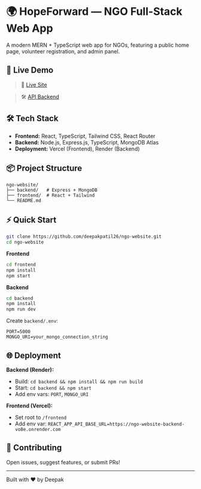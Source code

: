 # 🌍 HopeForward — NGO Full-Stack Web App

A modern MERN + TypeScript web app for NGOs, featuring a public home page, volunteer registration, and admin panel.

## 🚀 Live Demo

> 🔗 [Live Site](https://ngo-website-mu-seven.vercel.app/)

> 🛠 [API Backend](https://ngo-website-backend-vo8e.onrender.com)

## 🛠️ Tech Stack

- **Frontend:** React, TypeScript, Tailwind CSS, React Router
- **Backend:** Node.js, Express.js, TypeScript, MongoDB Atlas
- **Deployment:** Vercel (Frontend), Render (Backend)

## 📦 Project Structure

```
ngo-website/
├── backend/   # Express + MongoDB
├── frontend/  # React + Tailwind
└── README.md
```

## ⚡ Quick Start

```bash
git clone https://github.com/deepakpatil26/ngo-website.git
cd ngo-website
```

**Frontend**

```bash
cd frontend
npm install
npm start
```

**Backend**

```bash
cd backend
npm install
npm run dev
```

Create `backend/.env`:

```env
PORT=5000
MONGO_URI=your_mongo_connection_string
```

## 🌐 Deployment

**Backend (Render):**

- Build: `cd backend && npm install && npm run build`
- Start: `cd backend && npm start`
- Add env vars: `PORT`, `MONGO_URI`

**Frontend (Vercel):**

- Set root to `/frontend`
- Add env var: `REACT_APP_API_BASE_URL=https://ngo-website-backend-vo8e.onrender.com`

## 🤝 Contributing

Open issues, suggest features, or submit PRs!

---

Built with ❤️ by Deepak
